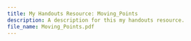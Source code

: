 ```yaml
---
title: My Handouts Resource: Moving_Points
description: A description for this my handouts resource.
file_name: Moving_Points.pdf
---
```

